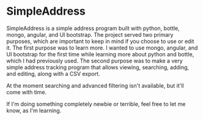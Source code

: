 SimpleAddress
=============

SimpleAddress is a simple address program built with python, bottle, mongo, angular, and UI bootstrap.  The project served two primary purposes, which are important to keep in mind if you choose to use or edit it.  The first purpose was to learn more.  I wanted to use mongo, angular, and UI bootstrap for the first time while learning more about python and bottle, which I had previously used. The second purpose was to make a very simple address tracking program that allows viewing, searching, adding, and editing, along with a CSV export.

At the moment searching and advanced filtering isn't available, but it'll come with time.

If I'm doing something completely newbie or terrible, feel free to let me know, as I'm learning.
